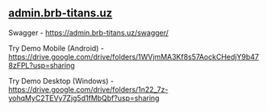 ## [admin.brb-titans.uz](https://admin.brb-titans.uz/)

Swagger - https://admin.brb-titans.uz/swagger/


Try Demo Mobile (Android) - https://drive.google.com/drive/folders/1WVjmMA3Kf8s57AockCHedjY9b478zFPL?usp=sharing

Try Demo Desktop (Windows) - https://drive.google.com/drive/folders/1n22_7z-yohqMyC2TEVy7Zjg5d1fMbQbf?usp=sharing
